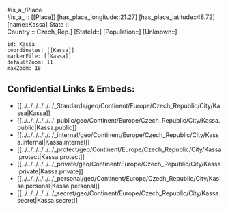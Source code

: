 ﻿---
location: [48.72,21.27] 
mapzoom: [7,12] 
mapmarker: city 
type: City
tags:
- geo/City


SpocWebEntityId: 31338
isDeleted: false
confidential: public

---
#is_a_/Place  
#is_a_ :: [[Place]] 
[has_place_longitude::21.27] 
[has_place_latitude::48.72] 
[name::Kassa] 
State ::  
Country :: Czech_Rep.] 
[StateId::] 
[Population::] 
[Unknown::] 


```leaflet
id: Kassa
coordinates: [[Kassa]] 
markerFile: [[Kassa]] 
defaultZoom: 11 
maxZoom: 18
```


## Confidential Links & Embeds: 
- [[../../../../../../_Standards/geo/Continent/Europe/Czech_Republic/City/Kassa|Kassa]] 
- [[../../../../../../_public/geo/Continent/Europe/Czech_Republic/City/Kassa.public|Kassa.public]] 
- [[../../../../../../_internal/geo/Continent/Europe/Czech_Republic/City/Kassa.internal|Kassa.internal]] 
- [[../../../../../../_protect/geo/Continent/Europe/Czech_Republic/City/Kassa.protect|Kassa.protect]] 
- [[../../../../../../_private/geo/Continent/Europe/Czech_Republic/City/Kassa.private|Kassa.private]] 
- [[../../../../../../_personal/geo/Continent/Europe/Czech_Republic/City/Kassa.personal|Kassa.personal]] 
- [[../../../../../../_secret/geo/Continent/Europe/Czech_Republic/City/Kassa.secret|Kassa.secret]] 
